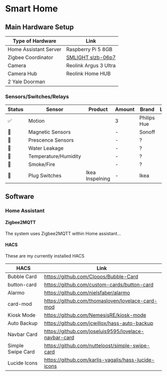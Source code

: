 # Smart Home

## Main Hardware Setup

| Type of Hardware      | Link                                                                                               |
| --------------------- | -------------------------------------------------------------------------------------------------- |
| Home Assistant Server | Raspberry Pi 5 8GB                                                                                 |
| Zigbee Coordinator    | [SMLIGHT slzb-06p7](https://smartlight.me/smart-home-devices/zigbee-devices/coordinator-slzb-06p7) |
| Camera                | Reolink Argus 3 Ultra                                                                              |
| Camera Hub            | Reolink Home HUB                                                                                   |
| 2 Yale Doorman        |                                                                                                    |

### Sensors/Switches/Relays

| Status | Sensor               | Product         | Amount | Brand       | Link |
| ------ | -------------------- | --------------- | ------ | ----------- | ---- |
| ✅     | Motion               |                 | 3      | Philips Hue |      |
| 🛒     | Magnetic Sensors     |                 | -      | Sonoff      |      |
| 🛒     | Prescence Sensors    |                 | -      | ?           |      |
| 🛒     | Water Leakage        |                 | -      | ?           |      |
| 🛒     | Temperature/Humidity |                 | -      | ?           |      |
| 🛒     | Smoke/Fire           |                 | -      | ?           |      |
| 🛒     | Plug Switches        | Ikea Inspelning | -      | Ikea        |      |

## Software

### Home Assistant

#### Zigbee2MQTT

The system uses Zigbee2MQTT within Home assistant...

#### HACS

These are my currently installed HACS

| HACS              | Link                                                 |
| ----------------- | ---------------------------------------------------- |
| Bubble Card       | https://github.com/Clooos/Bubble-Card                |
| button-card       | https://github.com/custom-cards/button-card          |
| Alarmo            | https://github.com/nielsfaber/alarmo                 |
| card-mod          | https://github.com/thomasloven/lovelace-card-mod     |
| Kiosk Mode        | https://github.com/NemesisRE/kiosk-mode              |
| Auto Backup       | https://github.com/jcwillox/hass-auto-backup         |
| Navbar Card       | https://github.com/joseluis9595/lovelace-navbar-card |
| Simple Swipe Card | https://github.com/nutteloost/simple-swipe-card      |
| Lucide Icons      | https://github.com/karlis-vagalis/hass-lucide-icons  |
